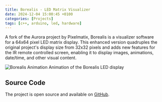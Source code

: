 ```yaml
---
title: Borealis - LED Matrix Visualizer
date: 2024-12-04 15:00:45 +0100
categories: [Projects]
tags: [c++, arduino, led, hardware]
---
```


A fork of the Aurora project by Pixelmatix, Borealis is a visualizer software for a 64x64 pixel LED matrix display. This enhanced version quadruples the original project's display size from 32x32 pixels and adds new features for the IR remote controlled screen, enabling it to display images, animations, date/time, and other visual content.

![Borealis Animation](/assets/img/projects/borealis.gif)
Animation of the Borealis LED display

## Source Code

The project is open source and available on [GitHub](https://github.com/cyanidesayonara/borealis).

